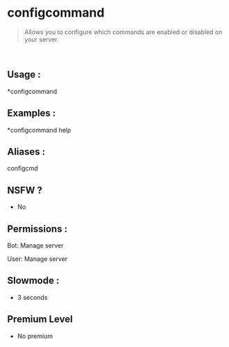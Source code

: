 # configcommand

> Allows you to configure which commands are enabled or disabled on your server.

<br>

## Usage :

*configcommand <command name>

## Examples :

*configcommand help

## Aliases :

configcmd

## NSFW ?

- No

## Permissions :

Bot: Manage server
<br>

User: Manage server

## Slowmode :

- 3 seconds

## Premium Level

- No premium